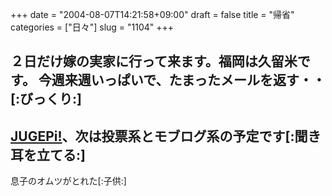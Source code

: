 +++
date = "2004-08-07T14:21:58+09:00"
draft = false
title = "帰省"
categories = ["日々"]
slug = "1104"
+++

２日だけ嫁の実家に行って来ます。福岡は久留米です。
今週来週いっぱいで、たまったメールを返す・・[:びっくり:]
--
<a href="http://pi.jugem.jp" target="_blank">JUGEPi!</a>、次は投票系とモブログ系の予定です[:聞き耳を立てる:]
--
息子のオムツがとれた[:子供:]
